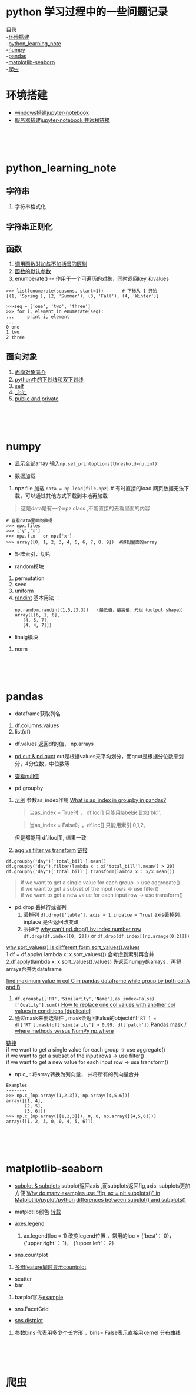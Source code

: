 # python 学习过程中的一些问题记录
目录    
-[环境搭建](#环境搭建)      
-[python_learning_note](#python_learning_note)        
-[numpy](#numpy)  
-[pandas](#pandas)  
-[matplotlib-seaborn](#matplotlib-seaborn)  
-[爬虫](#爬虫)  



# 环境搭建
 * [windows搭建jupyter-notebook](https://github.com/xiao7462/python-for-data-analyse/blob/master/anaconda.md)
 * [服务器搭建jupyter-notebook 并远程链接](https://github.com/xiao7462/python-for-data-analyse/blob/master/linux_anaconda.md)



<br>
<br>
<br>

# python_learning_note

## <a name="1">字符串</a>
 1. 字符串格式化


## 字符串正则化

## 函数
 1. [ 调用函数时加与不加括号的区别](https://github.com/xiao7462/python_learning_note/blob/master/function/self.ipynb)
 2. [函数的默认参数]()
 3. enumberate() -- 作用于一个可遍历的对象，同时返回key 和values
  ```
  >>> list(enumerate(seasons, start=1))       # 下标从 1 开始
[(1, 'Spring'), (2, 'Summer'), (3, 'Fall'), (4, 'Winter')]
  
  >>>seq = ['one', 'two', 'three']
>>> for i, element in enumerate(seq):
...     print i, element
... 
0 one
1 two
2 three
  
  ```
  

## 面向对象
 1. [面向对象简介](https://github.com/xiao7462/python_learning_note/blob/master/OOP/OOP.ipynb)
 2. [python中的下划线和双下划线](https://segmentfault.com/a/1190000002611411)
 3. [self](https://github.com/xiao7462/python_learning_note/blob/master/OOP/self.ipynb)
 4. [\__init\__ ](https://github.com/xiao7462/python_learning_note/blob/master/OOP/__init__.ipynb)
 5. [public and private](https://github.com/xiao7462/python_learning_note/blob/master/OOP/public%20and%20private.ipynb)
 

<br>
<br>
<br>


# numpy
* 显示全部array   输入`np.set_printoptions(threshold=np.inf)`

* 数据加载
 1. npz file 加载 `data = np.load(file.npz)`     # 有时直接的load 网页数据无法下载，可以通过其他方式下载到本地再加载
   > 这是data是有一个npz class ,不能直接的去看里面的内容
   ```
   # 查看data里面的数据
   >>> npx.files
   >>> ['y','x']
   >>> npz.f.x   or npz['x']
   >>> array([0, 1, 2, 3, 4, 5, 6, 7, 8, 9])  #得到里面的array
   ```

* 矩阵索引，切片


* random模块
 1. permutation
 2. seed
 3. uniform 
 4. [randint](https://github.com/xiao7462/python-for-data-analyse/blob/master/numpy-pandas/np.random.randint.ipynb)
    基本用法 ： 
    ```
    np.random.randint(1,5,(3,3))   (最低值，最高值，元组（output shape））
    array([[6, 1, 6],
       [4, 5, 7],
       [4, 4, 7]])
    ```
* linalg模块
 1. norm


       
       
       


<br>
<br>
<br>

# pandas

* dataframe获取列名 
 1. df.columns.values
 2. list(df)

* df.values 返回df的值， np.arrays

* [pd.cut & pd.quct](https://stackoverflow.com/questions/30211923/what-is-the-difference-between-pandas-qcut-and-pandas-cut) cut是根据values来平均划分，而qcut是根据分位数来划分，4分位数，中位数等

* [查看null值](https://github.com/xiao7462/python-for-data-analyse/blob/master/numpy-pandas/ob_null.ipynb)

* pd.groupby
 1. [示例](https://github.com/xiao7462/python-for-data-analyse/blob/master/numpy-pandas/groupby.ipynb)
  参数as_index作用
  [What is as_index in groupby in pandas?](https://stackoverflow.com/questions/41236370/what-is-as-index-in-groupby-in-pandas)            
    > 当as_index = True时  ， df.loc[] 只能用label来  比如'bk1'.      

    > 当as_index = False时 ，df.loc[] 只能用索引  0,1,2，      

    但是都能用 df.iloc[1], 结果一致
 2.  [agg vs filter vs transform](https://github.com/xiao7462/python-for-data-analyse/blob/master/numpy-pandas/agg-filter-transform.ipynb) [链接](https://pythonforbiologists.com/when-to-use-aggregatefiltertransform-in-pandas/)     

   ```
   df.groupby('day')['total_bill'].mean()
df.groupby('day').filter(lambda x : x['total_bill'].mean() > 20)
df.groupby('day')['total_bill'].transform(lambda x : x/x.mean())
   ```          
  >    if we want to get a single value for each group -> use aggregate()    
      if we want to get a subset of the input rows -> use filter()    
      if we want to get a new value for each input row -> use transform()    


* pd.drop 丢掉行或者列 
   1. 丢掉列      `df.drop(['lable']，axis = 1,inpalce = True)` axis丢掉列，inplace 是否返回改变df
   2. 丢掉行 [why can't pd.drop() by index number row](https://stackoverflow.com/questions/53297189/why-cant-pd-drop-by-index-number-row)      
      `df.drop(df.index[[0, 2]])` or `df.drop(df.index[[np.arange(0,2)]])`
   
 [why sort_values() is diifferent form sort_values().values](https://stackoverflow.com/questions/53292709/why-sort-values-is-diifferent-form-sort-values-values)      
    1.df = df.apply( lambda x: x.sort_values())   会考虑到索引再合并
    2.df.apply(lambda x: x.sort_values().values) 先返回numpy的arrays，再将arrays合并为dataframe
    
 [find maximum value in col C in pandas dataframe while group by both col A and B](https://stackoverflow.com/questions/53385348/find-maximum-value-in-col-c-in-pandas-dataframe-while-group-by-both-col-a-and-b) 
   1. `df.groupby(['RT','Similarity','Name'],as_index=False)['Quality'].sum()` 
 [How to replace one col values with another col values in conditions [duplicate]](https://stackoverflow.com/questions/53352585/how-to-replace-one-col-values-with-another-col-values-in-conditions)
   2. 通过mask来删选条件  , mask会返回False的object`df['RT'] = df['RT'].mask(df['similarity'] > 0.99, df['patch'])`
   [Pandas mask / where methods versus NumPy np.where](https://stackoverflow.com/questions/51982417/pandas-mask-where-methods-versus-numpy-np-where)

[链接](https://pythonforbiologists.com/when-to-use-aggregatefiltertransform-in-pandas/)    
      if we want to get a single value for each group -> use aggregate()    
      if we want to get a subset of the input rows -> use filter()    
      if we want to get a new value for each input row -> use transform()    

* np.c_ : 将array转换为列向量， 并将所有的列向量合并
```
Examples
--------
>>> np.c_[np.array([1,2,3]), np.array([4,5,6])]
array([[1, 4],
       [2, 5],
       [3, 6]])
>>> np.c_[np.array([[1,2,3]]), 0, 0, np.array([[4,5,6]])]
array([[1, 2, 3, 0, 0, 4, 5, 6]])
```








<br>
<br>
<br>

# matplotlib-seaborn

 
* [subplot & subplots](https://stackoverflow.com/questions/52214776/python-matplotlib-differences-between-subplot-and-subplots) subplot返回axis ,而subplots返回fig,axis. subplots更加方便
  [Why do many examples use “fig, ax = plt.subplots()” in Matplotlib/pyplot/python](https://stackoverflow.com/questions/34162443/why-do-many-examples-use-fig-ax-plt-subplots-in-matplotlib-pyplot-python)
  [differences between subplot() and subplots()](https://stackoverflow.com/questions/52214776/python-matplotlib-differences-between-subplot-and-subplots)


* matplotlib颜色 [转载](https://www.cnblogs.com/darkknightzh/p/6117528.html)

* [axes.legend](https://matplotlib.org/api/_as_gen/matplotlib.axes.Axes.legend.html?highlight=legend#matplotlib.axes.Axes.legend)
  1. ax.legend(loc = 1)  改变legend位置 ，常用的loc = {'best'：	0}， {'upper right'：	1}， {'upper left'：	2} 
* sns.countplot
 1. [多组feature同时显示countplot](https://github.com/xiao7462/python-for-data-analyse/blob/master/matplotlib-seaborn/countplot_sample.ipynb) 
* scatter
* bar
 1. barplot官方[example](https://github.com/xiao7462/python-for-data-analyse/blob/master/matplotlib-seaborn/System%20Monotor.ipynb)
* sns.FacetGrid

* [sns.distplot  ](https://seaborn.pydata.org/generated/seaborn.distplot.html?highlight=dist#seaborn.distplot)
 1. 参数bins 代表用多少个长方形 ，bins= False表示直接用kernel 分布曲线



<br>
<br>
<br>

# 爬虫

